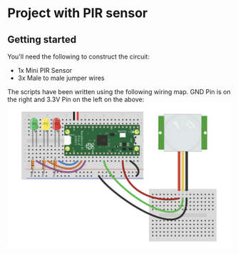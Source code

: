 # Project with PIR sensor

## Getting started

You'll need the following to construct the circuit:

- 1x Mini PIR Sensor
- 3x Male to male jumper wires

The scripts have been written using the following wiring map. GND Pin is on the right and 3.3V Pin on the left on the above:
![PIR Sensor wiring map](../screenshots/pir_sensor.png)
